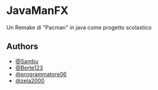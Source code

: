 
# JavaManFX

Un Remake di "Pacman" in java come progetto scolastico



## Authors

- [@Sambu](https://github.com/Sambu)
- [@Berte123](https://github.com/Berte123)
- [@programmatore06](https://github.com/programmatore06)
- [@zela2000](https://github.com/zela2000)

